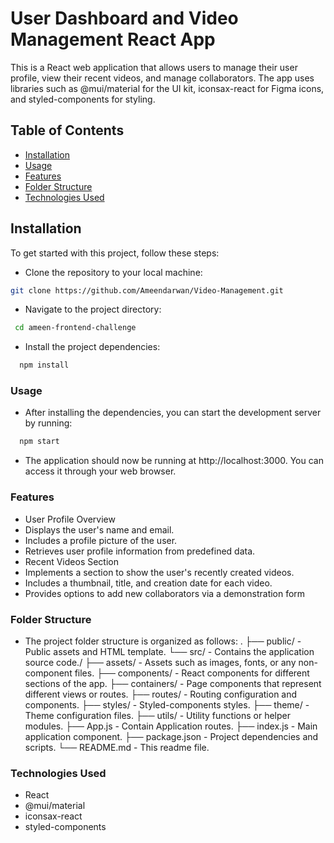 # User Dashboard and Video Management React App

This is a React web application that allows users to manage their user profile, view their recent videos, and manage collaborators. The app uses libraries such as @mui/material for the UI kit, iconsax-react for Figma icons, and styled-components for styling.

## Table of Contents

- [Installation](#installation)
- [Usage](#usage)
- [Features](#features)
- [Folder Structure](#folder-structure)
- [Technologies Used](#technologies-used)

## Installation

To get started with this project, follow these steps:

- Clone the repository to your local machine:

```sh
git clone https://github.com/Ameendarwan/Video-Management.git
```

- Navigate to the project directory:

```sh
 cd ameen-frontend-challenge
```

- Install the project dependencies:

```sh
  npm install
```

### Usage

- After installing the dependencies, you can start the development server by running:

```sh
  npm start
```

- The application should now be running at http://localhost:3000. You can access it through your web browser.

### Features

- User Profile Overview
- Displays the user's name and email.
- Includes a profile picture of the user.
- Retrieves user profile information from predefined data.
- Recent Videos Section
- Implements a section to show the user's recently created videos.
- Includes a thumbnail, title, and creation date for each video.
- Provides options to add new collaborators via a demonstration form

### Folder Structure

- The project folder structure is organized as follows:
  .
  ├── public/ - Public assets and HTML template.
  └── src/ - Contains the application source code./
  ├── assets/ - Assets such as images, fonts, or any non-component files.
  ├── components/ - React components for different sections of the app.
  ├── containers/ - Page components that represent different views or routes.
  ├── routes/ - Routing configuration and components.
  ├── styles/ - Styled-components styles.
  ├── theme/ - Theme configuration files.
  ├── utils/ - Utility functions or helper modules.
  ├── App.js - Contain Application routes.
  ├── index.js - Main application component.
  ├── package.json - Project dependencies and scripts.
  └── README.md - This readme file.

### Technologies Used

- React
- @mui/material
- iconsax-react
- styled-components
